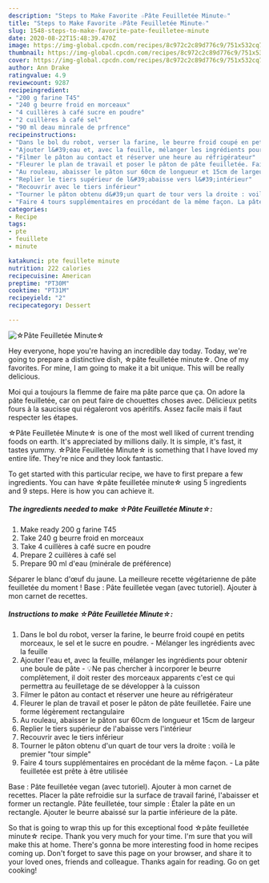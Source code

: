```yaml
---
description: "Steps to Make Favorite ☆Pâte Feuilletée Minute☆"
title: "Steps to Make Favorite ☆Pâte Feuilletée Minute☆"
slug: 1548-steps-to-make-favorite-pate-feuilletee-minute
date: 2020-08-22T15:48:39.470Z
image: https://img-global.cpcdn.com/recipes/8c972c2c89d776c9/751x532cq70/☆pate-feuilletee-minute☆-photo-principale-de-la-recette.jpg
thumbnail: https://img-global.cpcdn.com/recipes/8c972c2c89d776c9/751x532cq70/☆pate-feuilletee-minute☆-photo-principale-de-la-recette.jpg
cover: https://img-global.cpcdn.com/recipes/8c972c2c89d776c9/751x532cq70/☆pate-feuilletee-minute☆-photo-principale-de-la-recette.jpg
author: Ann Drake
ratingvalue: 4.9
reviewcount: 9287
recipeingredient:
- "200 g farine T45"
- "240 g beurre froid en morceaux"
- "4 cuillères à café sucre en poudre"
- "2 cuillères à café sel"
- "90 ml deau minrale de prfrence"
recipeinstructions:
- "Dans le bol du robot, verser la farine, le beurre froid coupé en petits morceaux, le sel et le sucre en poudre. Mélanger les ingrédients avec la feuille"
- "Ajouter l&#39;eau et, avec la feuille, mélanger les ingrédients pour obtenir une boule de pâte 💡Ne pas chercher à incorporer le beurre complètement, il doit rester des morceaux apparents c&#39;est ce qui permettra au feuilletage de se développer à la cuisson"
- "Filmer le pâton au contact et réserver une heure au réfrigérateur"
- "Fleurer le plan de travail et poser le pâton de pâte feuilletée. Faire une forme légèrement rectangulaire"
- "Au rouleau, abaisser le pâton sur 60cm de longueur et 15cm de largeur"
- "Replier le tiers supérieur de l&#39;abaisse vers l&#39;intérieur"
- "Recouvrir avec le tiers inférieur"
- "Tourner le pâton obtenu d&#39;un quart de tour vers la droite : voilà le premier &#34;tour simple&#34;"
- "Faire 4 tours supplémentaires en procédant de la même façon. La pâte feuilletée est prête à être utilisée"
categories:
- Recipe
tags:
- pte
- feuillete
- minute

katakunci: pte feuillete minute 
nutrition: 222 calories
recipecuisine: American
preptime: "PT30M"
cooktime: "PT31M"
recipeyield: "2"
recipecategory: Dessert

---
```



![☆Pâte Feuilletée Minute☆](https://img-global.cpcdn.com/recipes/8c972c2c89d776c9/751x532cq70/☆pate-feuilletee-minute☆-photo-principale-de-la-recette.jpg)

Hey everyone, hope you're having an incredible day today. Today, we're going to prepare a distinctive dish, ☆pâte feuilletée minute☆. One of my favorites. For mine, I am going to make it a bit unique. This will be really delicious.

Moi qui a toujours la flemme de faire ma pâte parce que ça. On adore la pâte feuilletée, car on peut faire de chouettes choses avec. Délicieux petits fours à la saucisse qui régaleront vos apéritifs. Assez facile mais il faut respecter les étapes.

☆Pâte Feuilletée Minute☆ is one of the most well liked of current trending foods on earth. It's appreciated by millions daily. It is simple, it's fast, it tastes yummy. ☆Pâte Feuilletée Minute☆ is something that I have loved my entire life. They're nice and they look fantastic.


To get started with this particular recipe, we have to first prepare a few ingredients. You can have ☆pâte feuilletée minute☆ using 5 ingredients and 9 steps. Here is how you can achieve it.

<!--inarticleads1-->

##### The ingredients needed to make ☆Pâte Feuilletée Minute☆:

1. Make ready 200 g farine T45
1. Take 240 g beurre froid en morceaux
1. Take 4 cuillères à café sucre en poudre
1. Prepare 2 cuillères à café sel
1. Prepare 90 ml d&#39;eau (minérale de préférence)


Séparer le blanc d&#39;œuf du jaune. La meilleure recette végétarienne de pâte feuilletée du moment ! Base : Pâte feuilletée vegan (avec tutoriel). Ajouter à mon carnet de recettes. 

<!--inarticleads2-->

##### Instructions to make ☆Pâte Feuilletée Minute☆:

1. Dans le bol du robot, verser la farine, le beurre froid coupé en petits morceaux, le sel et le sucre en poudre. - Mélanger les ingrédients avec la feuille
1. Ajouter l&#39;eau et, avec la feuille, mélanger les ingrédients pour obtenir une boule de pâte - 💡Ne pas chercher à incorporer le beurre complètement, il doit rester des morceaux apparents c&#39;est ce qui permettra au feuilletage de se développer à la cuisson
1. Filmer le pâton au contact et réserver une heure au réfrigérateur
1. Fleurer le plan de travail et poser le pâton de pâte feuilletée. Faire une forme légèrement rectangulaire
1. Au rouleau, abaisser le pâton sur 60cm de longueur et 15cm de largeur
1. Replier le tiers supérieur de l&#39;abaisse vers l&#39;intérieur
1. Recouvrir avec le tiers inférieur
1. Tourner le pâton obtenu d&#39;un quart de tour vers la droite : voilà le premier &#34;tour simple&#34;
1. Faire 4 tours supplémentaires en procédant de la même façon. - La pâte feuilletée est prête à être utilisée


Base : Pâte feuilletée vegan (avec tutoriel). Ajouter à mon carnet de recettes. Placer la pâte refroidie sur la surface de travail fariné, l&#39;abaisser et former un rectangle. Pâte feuilletée, tour simple : Étaler la pâte en un rectangle. Ajouter le beurre abaissé sur la partie inférieure de la pâte. 

So that is going to wrap this up for this exceptional food ☆pâte feuilletée minute☆ recipe. Thank you very much for your time. I'm sure that you will make this at home. There's gonna be more interesting food in home recipes coming up. Don't forget to save this page on your browser, and share it to your loved ones, friends and colleague. Thanks again for reading. Go on get cooking!
